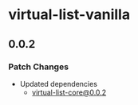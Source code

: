 # virtual-list-vanilla

## 0.0.2

### Patch Changes

- Updated dependencies
  - virtual-list-core@0.0.2
